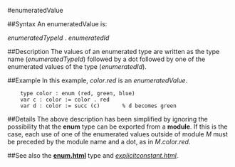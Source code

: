 
#enumeratedValue

##Syntax
An enumeratedValue is:


_enumeratedTypeId_ . _enumeratedId_



##Description
The values of an enumerated type are written as the type name (_enumeratedTypeId_) followed by a dot followed by one of the enumerated values of the type (_enumeratedId_).


##Example
In this example, _color_._red_ is an _enumeratedValue_.

        type color : enum (red, green, blue)
        var c : color := color . red
        var d : color := succ (c)       % d becomes green
##Details
The above description has been simplified by ignoring the possibility that the **enum** type can be exported from a **module**. If this is the case, each use of one of the enumerated values outside of module _M_ must be preceded by the module name and a dot, as in _M_._color_._red_.


##See also
the **[enum.html](enum)** type and _[explicitconstant.html](explicitConstant)_.

